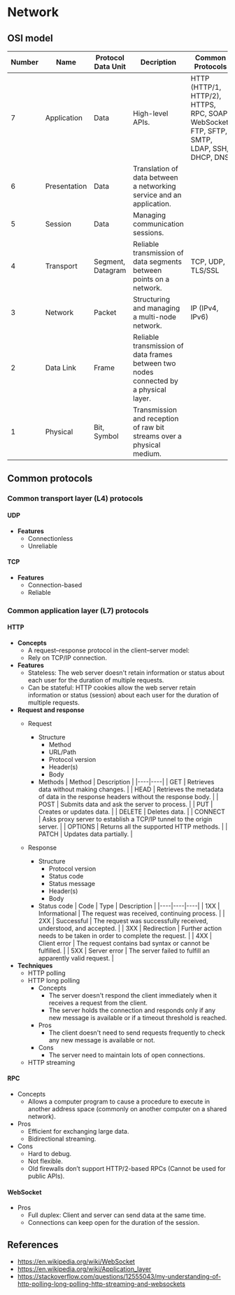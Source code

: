 # Network

## OSI model
| Number | Name | Protocol Data Unit | Decription | Common Protocols |
|----|----|----|----|----|
| 7 | Application | Data | High-level APIs. | HTTP (HTTP/1, HTTP/2), HTTPS, RPC, SOAP, WebSocket, FTP, SFTP, SMTP, LDAP, SSH, DHCP, DNS  |
| 6 | Presentation | Data | Translation of data between a networking service and an application. | |
| 5 | Session | Data | Managing communication sessions. | |
| 4 | Transport | Segment, Datagram | Reliable transmission of data segments between points on a network. | TCP, UDP, TLS/SSL |
| 3 | Network | Packet | Structuring and managing a multi-node network. | IP (IPv4, IPv6) |
| 2 | Data Link | Frame | Reliable transmission of data frames between two nodes connected by a physical layer. | |
| 1 | Physical | Bit, Symbol | Transmission and reception of raw bit streams over a physical medium. | |

## Common protocols
### Common transport layer (L4) protocols
#### UDP
- **Features**
   - Connectionless
   - Unreliable
#### TCP
- **Features**
   - Connection-based
   - Reliable
 
### Common application layer (L7) protocols
#### HTTP
- **Concepts**
   - A request–response protocol in the client–server model:
   - Rely on TCP/IP connection.
- **Features**
   - Stateless: The web server doesn't retain information or status about each user for the duration of multiple requests.
   - Can be stateful: HTTP cookies allow the web server retain information or status (session) about each user for the duration of multiple requests.
- **Request and response**
   - Request
      - Structure
         - Method
         - URL/Path
         - Protocol version
         - Header(s)
         - Body
      - Methods
        | Method | Description |
        |----|----|
        | GET | Retrieves data without making changes. |
        | HEAD | Retrieves the metadata of data in the response headers without the response body. |
        | POST | Submits data and ask the server to process. |
        | PUT | Creates or updates data. |
        | DELETE | Deletes data. |
        | CONNECT | Asks proxy server to establish a TCP/IP tunnel to the origin server. |
        | OPTIONS | Returns all the supported HTTP methods. |
        | PATCH | Updates data partially. |
        
   - Response
      - Structure
         - Protocol version
         - Status code
         - Status message
         - Header(s)
         - Body
      - Status code
        | Code | Type | Description |
        |----|----|----|
        | 1XX | Informational | The request was received, continuing process. |
        | 2XX | Successful | The request was successfully received, understood, and accepted. |
        | 3XX | Redirection | Further action needs to be taken in order to complete the request. |
        | 4XX | Client error | The request contains bad syntax or cannot be fulfilled. |
        | 5XX | Server error | The server failed to fulfill an apparently valid request. |
- **Techniques**
   - HTTP polling
   - HTTP long polling
      - Concepts
         - The server doesn't respond the client immediately when it receives a request from the client.
         - The server holds the connection and responds only if any new message is available or if a timeout threshold is reached.
      - Pros
         - The client doesn't need to send requests frequently to check any new message is available or not.
      - Cons
         - The server need to maintain lots of open connections.
   - HTTP streaming

#### RPC
- Concepts
   - Allows a computer program to cause a procedure to execute in another address space (commonly on another computer on a shared network).
- Pros
   - Efficient for exchanging large data.
   - Bidirectional streaming.
- Cons
   - Hard to debug.
   - Not flexible.
   - Old firewalls don’t support HTTP/2-based RPCs (Cannot be used for public APIs).

#### WebSocket
- Pros
   - Full duplex: Client and server can send data at the same time.
   - Connections can keep open for the duration of the session.

## References
- https://en.wikipedia.org/wiki/WebSocket
- https://en.wikipedia.org/wiki/Application_layer
- https://stackoverflow.com/questions/12555043/my-understanding-of-http-polling-long-polling-http-streaming-and-websockets
